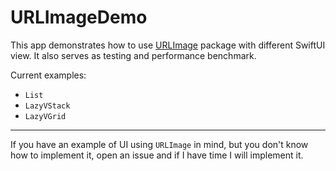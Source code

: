 # URLImageDemo

This app demonstrates how to use [URLImage](https://github.com/dmytro-anokhin/url-image) package with different SwiftUI view. It also serves as testing and performance benchmark.

Current examples:
- `List`
- `LazyVStack`
- `LazyVGrid`

---

If you have an example of UI using `URLImage` in mind, but you don't know how to implement it, open an issue and if I have time I will implement it.
